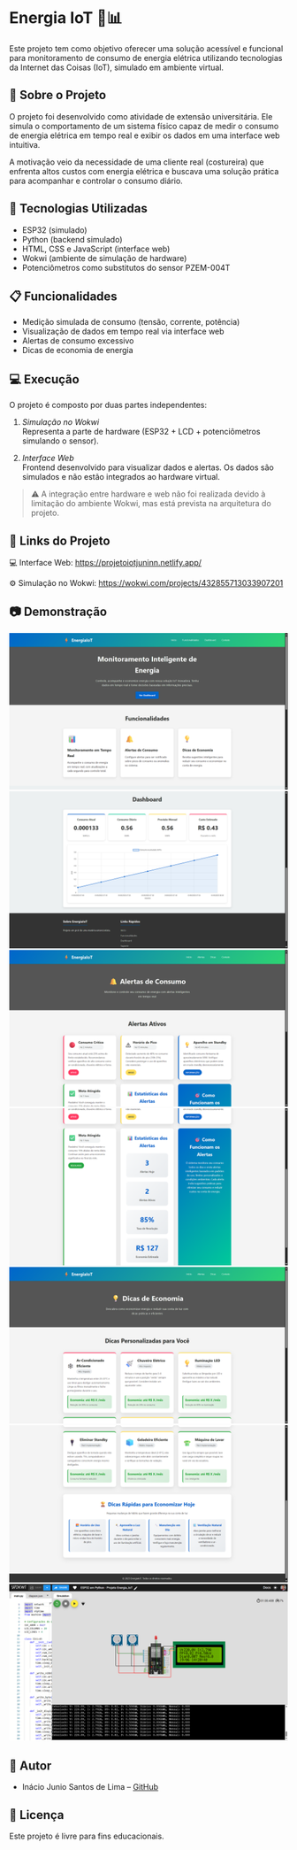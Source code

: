 # Energia IoT 🔌📊

Este projeto tem como objetivo oferecer uma solução acessível e funcional para monitoramento de consumo de energia elétrica utilizando tecnologias da Internet das Coisas (IoT), simulado em ambiente virtual.

## 📌 Sobre o Projeto

O projeto foi desenvolvido como atividade de extensão universitária. Ele simula o comportamento de um sistema físico capaz de medir o consumo de energia elétrica em tempo real e exibir os dados em uma interface web intuitiva.

A motivação veio da necessidade de uma cliente real (costureira) que enfrenta altos custos com energia elétrica e buscava uma solução prática para acompanhar e controlar o consumo diário.

## 🧰 Tecnologias Utilizadas

- ESP32 (simulado)
- Python (backend simulado)
- HTML, CSS e JavaScript (interface web)
- Wokwi (ambiente de simulação de hardware)
- Potenciômetros como substitutos do sensor PZEM-004T

## 📋 Funcionalidades

- Medição simulada de consumo (tensão, corrente, potência)
- Visualização de dados em tempo real via interface web
- Alertas de consumo excessivo
- Dicas de economia de energia

## 💻 Execução

O projeto é composto por duas partes independentes:

1. *Simulação no Wokwi*  
   Representa a parte de hardware (ESP32 + LCD + potenciômetros simulando o sensor).

2. *Interface Web*  
   Frontend desenvolvido para visualizar dados e alertas. Os dados são simulados e não estão integrados ao hardware virtual.

> ⚠ A integração entre hardware e web não foi realizada devido à limitação do ambiente Wokwi, mas está prevista na arquitetura do projeto.

## 🔗 Links do Projeto

💻 Interface Web: https://projetoiotjuninn.netlify.app/

⚙ Simulação no Wokwi: https://wokwi.com/projects/432855713033907201

## 📷 Demonstração

![Demontração do projeto](img/demonstracao.png/1.png)
![Demontração do projeto](img/demonstracao.png/2.png)
![Demontração do projeto](img/demonstracao.png/3.png)
![Demontração do projeto](img/demonstracao.png/4.png)
![Demontração do projeto](img/demonstracao.png/5.png)
![Demontração do projeto](img/demonstracao.png/6.png)
![Demontração do projeto](img/demonstracao.png/7.png)

## 👤 Autor

- Inácio Junio Santos de Lima – [GitHub](https://github.com/JunioSantos005)

## 📄 Licença

Este projeto é livre para fins educacionais.